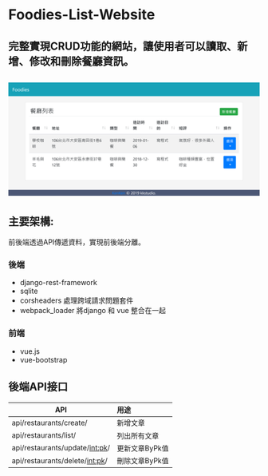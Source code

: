 # Foodies-List-Website

完整實現CRUD功能的網站，讓使用者可以讀取、新增、修改和刪除餐廳資訊。
-------------
![image](https://github.com/kenHsieh25053/Foodies-List-Website/blob/master/foodies%20indexpage.PNG)
-------------

## 主要架構:
前後端透過API傳遞資料，實現前後端分離。
### 後端
+ django-rest-framework
+ sqlite
+ corsheaders 處理跨域請求問題套件
+ webpack_loader 將django 和 vue 整合在一起

### 前端
+ vue.js
+ vue-bootstrap

## 後端API接口
API                               | 用途          
----------------------------------|:------------
api/restaurants/create/           | 新增文章
api/restaurants/list/             | 列出所有文章
api/restaurants/update/<int:pk>/  | 更新文章ByPk值 
api/restaurants/delete/<int:pk>/  | 刪除文章ByPk值
